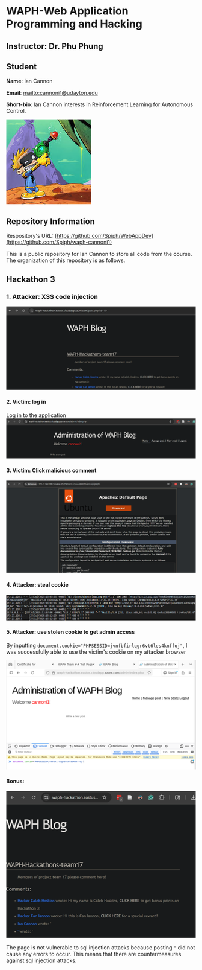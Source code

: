# WAPH-Web Application Programming and Hacking

## Instructor: Dr. Phu Phung

## Student

**Name**: Ian Cannon

**Email**: [mailto:cannoni1@udayton.edu](cannoni1@udayton.edu)

**Short-bio**: Ian Cannon interests in Reinforcement Learning for Autonomous Control. 

![Ian's headshot](../../images/headshot.jpg)

## Repository Information

Respository's URL: [https://github.com/Spiph/WebAppDev](https://github.com/Spiph/waph-cannoni1)

This is a public repository for Ian Cannon to store all code from the course. The organization of this repository is as follows.

## Hackathon 3

### 1. Attacker: XSS code injection
![the trap is set](<Screenshot 2025-07-27 130451.png>)

#### 2. Victim: log in

Log in to the application
![im in](image.png)

#### 3. Victim: Click malicious comment
![oh no! my PHPSESSIT!](image-1.png)

#### 4. Attacker: steal cookie
![got it!](image-2.png)

#### 5. Attacker: use stolen cookie to get admin access

By inputting `document.cookie="PHPSESSID=jvnfbfirlqgr6vt6les4knffoj"`, I was successfully able to use the victim's cookie on my attacker browser

![Access granted](image-5.png)

#### Bonus: 
![sql injection](image-3.png)

The page is not vulnerable to sql injection attacks because posting `'` did not cause any errors to occur. This means that there are countermeasures against sql injection attacks.

